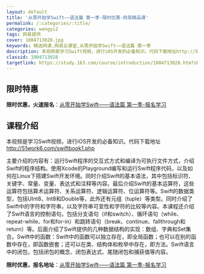 ```yaml
---
layout: default
title: '从零开始学Swift——语法篇 第一季-限时优惠-网易精品课'
permalink: /:categories/:title/
categories: wangyi2
tags: 网易提供
cover: 1004713028.jpg
keywords: 精选网课,网易云课堂,从零开始学Swift——语法篇 第一季
description: 本视频是学习Swift视频，进行iOS开发的必备知识。代码下载地址http://51work6.com/swiftboo
classid: 1004713028
targetlink: https://study.163.com/course/introduction/1004713028.htm?share=1&shareId=1025206652&utm_campaign=share&utm_medium=iphoneShare&utm_source=&utm_u=1025206652
---
```


## 限时特惠

**限时优惠，火速报名**：[从零开始学Swift——语法篇 第一季-报名学习](https://study.163.com/course/introduction/1004713028.htm?share=1&shareId=1025206652&utm_campaign=share&utm_medium=iphoneShare&utm_source=&utm_u=1025206652)

## 课程介绍

本视频是学习Swift视频，进行iOS开发的必备知识。代码下载地址 http://51work6.com/swiftbook1.php

主要介绍的内容有：运行Swift程序的交互式方式和编译为可执行文件方式，介绍Swift的程序结构。使用Xcode的Playground编写和运行Swift程序代码，以及如何在Linux下搭建Swift开发环境。同时介绍Swift的基本语法，其中包括标识符、关键字、常量、变量、表达式和注释等内容。最后介绍Swift的基本运算符，这些运算符包括算术运算符、关系运算符、逻辑运算符、位运算符等。Swift的数据类型，包括UInt8、Int8和Double等，此外还有元组（tuple）等类型。同时介绍了Swift中的字符和字符串，以及字符串可变性和字符的比较等内容。本课程还介绍了Swift语言的控制语句，包括分支语句（if和switch）、循环语句（while、repeat-while、for和for-in）和跳转语句（break、continue、fallthrough和return）等。后面介绍了Swift提供的几种数据结构的实现：数组、字典和Set集合。Swift中的函数：Swift中的函数可以独立存在，即全局函数；也可以在别的函数中存在，即函数嵌套；还可以在类、结构体和枚举中存在，即方法。Swift语言中的闭包，包括闭包的概念、闭包表达式、尾随闭包和捕获值等内容。

**限时优惠，报名地址**：[从零开始学Swift——语法篇 第一季-报名学习](https://study.163.com/course/introduction/1004713028.htm?share=1&shareId=1025206652&utm_campaign=share&utm_medium=iphoneShare&utm_source=&utm_u=1025206652)

